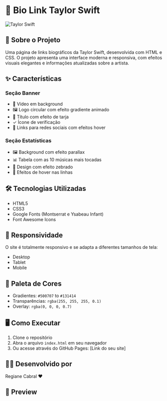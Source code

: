
# 🎵 Bio Link Taylor Swift

![Taylor Swift](https://i.ytimg.com/vi/pCB-eUCWwg0/maxresdefault.jpg)

## 📝 Sobre o Projeto
Uma página de links biográficos da Taylor Swift, desenvolvida com HTML e CSS. O projeto apresenta uma interface moderna e responsiva, com efeitos visuais elegantes e informações atualizadas sobre a artista.

## ✨ Características

### Seção Banner
- 🎥 Vídeo em background
- 🖼️ Logo circular com efeito gradiente animado
- 📌 Título com efeito de tarja
- ✓ Ícone de verificação
- 🔗 Links para redes sociais com efeitos hover

### Seção Estatísticas
- 🖼️ Background com efeito parallax
- 📊 Tabela com as 10 músicas mais tocadas
- 🎨 Design com efeito zebrado
- 💫 Efeitos de hover nas linhas

## 🛠️ Tecnologias Utilizadas
- HTML5
- CSS3
- Google Fonts (Montserrat e Ysabeau Infant)
- Font Awesome Icons

## 📱 Responsividade
O site é totalmente responsivo e se adapta a diferentes tamanhos de tela:
- Desktop
- Tablet
- Mobile

## 🎨 Paleta de Cores
- Gradientes: `#500707` to `#131414`
- Transparências: `rgba(255, 255, 255, 0.1)`
- Overlay: `rgba(0, 0, 0, 0.7)`

## 🖥️ Como Executar
1. Clone o repositório
2. Abra o arquivo `index.html` em seu navegador
3. Ou acesse através do GitHub Pages: [Link do seu site]

## 👩‍💻 Desenvolvido por
Regiane Cabral ❤️

## 📸 Preview
[](https://github.com/user-attachments/assets/1058060a-e416-489c-9aa7-89568a46696b)
